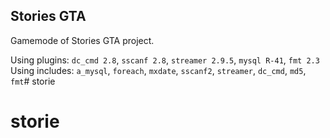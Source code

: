 ## Stories GTA

Gamemode of Stories GTA project.

Using plugins: `dc_cmd 2.8`, `sscanf 2.8`, `streamer 2.9.5`, `mysql R-41`, `fmt 2.3`
Using includes: `a_mysql`, `foreach`, `mxdate`, `sscanf2`, `streamer`, `dc_cmd`, `md5`, `fmt`# storie
# storie
